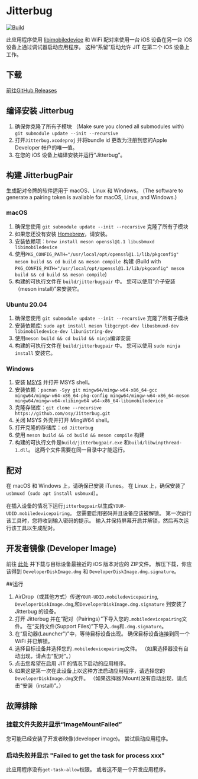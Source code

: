 Jitterbug
=========
[![Build](https://github.com/osy/Jitterbug/workflows/Build/badge.svg?branch=main&event=push)][1]

此应用程序使用 [libimobiledevice][2] 和 WiFi 配对来使用一台 iOS 设备在另一台 iOS 设备上通过调试器启动应用程序。 这种“系留”启动允许 JIT 在第二个 iOS 设备上工作。

## 下载

[前往GitHub Releases](https://github.com/osy/Jitterbug/releases)

##  编译安装 Jitterbug

1. 确保你克隆了所有子模块  （Make sure you cloned all submodules with) `git submodule update --init --recursive`
2. 打开`Jitterbug.xcodeproj` 并将bundle id 更改为注册到您的Apple Developer 帐户的唯一值。
3. 在您的 iOS 设备上编译安装并运行“Jitterbug”。

## 构建 JitterbugPair

生成配对令牌的软件适用于 macOS、Linux 和 Windows。 (The software to generate a pairing token is available for macOS, Linux, and Windows.)

### macOS

1. 确保您使用 `git submodule update --init --recursive` 克隆了所有子模块
2. 如果您还没有安装 [Homebrew][4]，请安装。
3. 安装依赖项：`brew install meson openssl@1.1 libusbmuxd libimobiledevice`
4. 使用`PKG_CONFIG_PATH="/usr/local/opt/openssl@1.1/lib/pkgconfig" meson build && cd build && meson compile `构建 (Build with `PKG_CONFIG_PATH="/usr/local/opt/openssl@1.1/lib/pkgconfig" meson build && cd build && meson compile`)
4. 构建的可执行文件在 `build/jitterbugpair` 中。 您可以使用“介子安装（meson install)”来安装它。

### Ubuntu 20.04
1. 确保您使用 `git submodule update --init --recursive` 克隆了所有子模块
2. 安装依赖库: `sudo apt install meson libgcrypt-dev libusbmuxd-dev libimobiledevice-dev libunistring-dev`
3. 使用`meson build && cd build && ninja`编译安装
4. 构建的可执行文件在 `build/jitterbugpair` 中。 您可以使用 `sudo ninja install` 安装它。

### Windows

1. 安装 [MSYS][5] 并打开 MSYS shell。
2. 安装依赖：`pacman -Syy git mingw64/mingw-w64-x86_64-gcc mingw64/mingw-w64-x86_64-pkg-config mingw64/mingw-w64-x86_64-meson mingw64/mingw-w64-xlibingw64 w64-x86_64-libimobiledevice`
3. 克隆存储库：`git clone --recursive https://github.com/osy/Jitterbug.git`
4. 关闭 MSYS 外壳并打开 MingW64 shell。
5. 打开克隆的存储库：`cd Jitterbug`
6. 使用 `meson build && cd build && meson compile` 构建
7. 构建的可执行文件是`build/jitterbugpair.exe` 和`build/libwinpthread-1.dll`。 这两个文件需要在同一目录中才能运行。

## 配对

在 macOS 和 Windows 上，请确保已安装 iTunes。 在 Linux 上，确保安装了 `usbmuxd`（`sudo apt install usbmuxd`）。

在插入设备的情况下运行`jitterbugpair`以生成`YOUR-UDID.mobiledevicepairing`。 您需要启用密码并且设备应该被解锁。 第一次运行该工具时，您将收到输入密码的提示。 输入并保持屏幕开启并解锁，然后再次运行该工具以生成配对。

## 开发者镜像 (Developer Image)

前往 [此处][3] 并下载与目标设备最接近的 iOS 版本对应的 ZIP文件。 解压下载，你应该得到 `DeveloperDiskImage.dmg` 和 `DeveloperDiskImage.dmg.signature`。

##运行

1. AirDrop（或其他方式）传送`YOUR-UDID.mobiledevicepairing`, `DeveloperDiskImage.dmg`,和`DeveloperDiskImage.dmg.signature` 到安装了 Jitterbug 的设备。
2. 打开 Jitterbug 并在“配对（Pairings）”下导入您的`.mobiledevicepairing`文件。 在“支持文件(Support Files)”下导入`.dmg`和`.dmg.signature`。
3. 在“启动器(Launcher")”中，等待目标设备出现。 确保目标设备连接到同一个 WiFi 并已解锁。
4. 选择目标设备并选择您的`.mobiledevicepairing`文件。 （如果选择器没有自动出现，请点击“配对”。）
5. 点击您希望在启用 JIT 的情况下启动的应用程序。
6. 如果这是第一次在此设备上以这种方法启动应用程序，请选择您的`DeveloperDiskImage.dmg`文件。 （如果选择器(Mount)没有自动出现，请点击“安装（install)”。）

##  故障排除

### 挂载文件失败并显示“ImageMountFailed”

您可能已经安装了开发者映像(developer image)。 尝试启动应用程序。

### 启动失败并显示 "Failed to get the task for process xxx"

此应用程序没有`get-task-allow`权限。 或者这不是一个开发应用程序。

[1]: https://github.com/osy/Jitterbug/actions/workflows/build.yml?query=event%3Apush
[2]: https://libimobiledevice.org
[3]: https://github.com/xushuduo/Xcode-iOS-Developer-Disk-Image/releases
[4]: https://brew.sh
[5]: https://www.msys2.org
